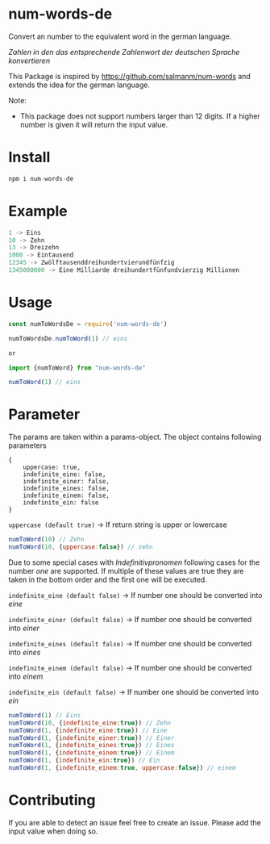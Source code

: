 <h1>num-words-de</h1>

Convert an number to the equivalent word in the german language.

_Zahlen in den das entsprechende Zahlenwort der deutschen Sprache konvertieren_

This Package is inspired by https://github.com/salmanm/num-words and extends the idea for the german language.

Note:

- This package does not support numbers larger than 12 digits. If a higher number is given it will return the input value.


# Install

```js
npm i num-words-de
```

# Example

```js
1 -> Eins
10 -> Zehn
13 -> Dreizehn
1000 -> Eintausend
12345 -> Zwölftausenddreihundertvierundfünfzig
1345000000 -> Eine Milliarde dreihundertfünfundvierzig Millionen
```

# Usage

```js
const numToWordsDe = require('num-words-de')

numToWordsDe.numToWord(1) // eins

or

import {numToWord} from "num-words-de"

numToWord(1) // eins
```

# Parameter

The params are taken within a params-object. The object contains following parameters

```
{
    uppercase: true,
    indefinite_eine: false,
    indefinite_einer: false,
    indefinite_eines: false,
    indefinite_einem: false,
    indefinite_ein: false
}
```

`uppercase (default true)` -> If return string is upper or lowercase

```js
numToWord(10) // Zehn
numToWord(10, {uppercase:false}) // zehn
```

Due to some special cases with _Indefinitivpronomen_ following cases for the number _one_ are supported. If multiple of these values are true they are taken in the bottom order and the first one will be executed.

`indefinite_eine (default false)` -> If number one should be converted into _eine_

`indefinite_einer (default false)` -> If number one should be converted into _einer_

`indefinite_eines (default false)` -> If number one should be converted into _eines_

`indefinite_einem (default false)` -> If number one should be converted into _einem_

`indefinite_ein (default false)` -> If number one should be converted into _ein_

```js
numToWord(1) // Eins
numToWord(10, {indefinite_eine:true}) // Zehn
numToWord(1, {indefinite_eine:true}) // Eine
numToWord(1, {indefinite_einer:true}) // Einer
numToWord(1, {indefinite_eines:true}) // Eines
numToWord(1, {indefinite_einem:true}) // Einem
numToWord(1, {indefinite_ein:true}) // Ein
numToWord(1, {indefinite_einem:true, uppercase:false}) // einem
```



# Contributing

If you are able to detect an issue feel free to create an issue. Please add the input value when doing so.
